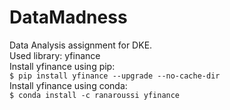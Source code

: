 # DataMadness
Data Analysis assignment for DKE.  
Used library: yfinance  
Install yfinance using pip:  
`$ pip install yfinance --upgrade --no-cache-dir`  
Install yfinance using conda:  
`$ conda install -c ranaroussi yfinance`
